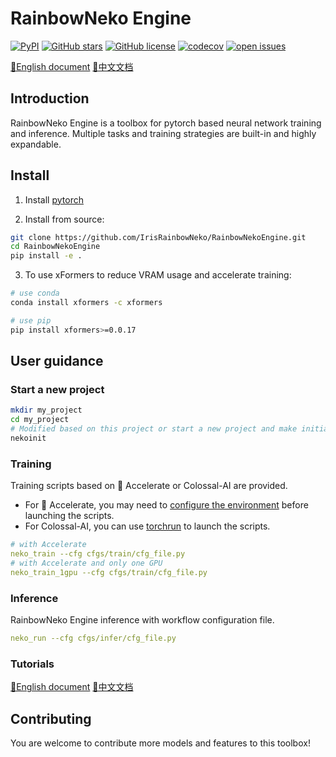 # RainbowNeko Engine

[![PyPI](https://img.shields.io/pypi/v/rainbowneko)](https://pypi.org/project/rainbowneko/)
[![GitHub stars](https://img.shields.io/github/stars/IrisRainbowNeko/RainbowNekoEngine)](https://github.com/IrisRainbowNeko/RainbowNekoEngine/stargazers)
[![GitHub license](https://img.shields.io/github/license/IrisRainbowNeko/RainbowNekoEngine)](https://github.com/IrisRainbowNeko/RainbowNekoEngine/blob/master/LICENSE)
[![codecov](https://codecov.io/gh/IrisRainbowNeko/RainbowNekoEngine/branch/main/graph/badge.svg)](https://codecov.io/gh/IrisRainbowNeko/RainbowNekoEngine)
[![open issues](https://isitmaintained.com/badge/open/IrisRainbowNeko/RainbowNekoEngine.svg)](https://github.com/IrisRainbowNeko/RainbowNekoEngine/issues)


[📘English document](https://rainbownekoengine.readthedocs.io/en/latest/)
[📘中文文档](https://rainbownekoengine.readthedocs.io/zh-cn/latest/)

## Introduction
RainbowNeko Engine is a toolbox for pytorch based neural network training and inference. Multiple tasks and training strategies are built-in and highly expandable.


## Install

1. Install [pytorch](https://pytorch.org/)

2. Install from source:
```bash
git clone https://github.com/IrisRainbowNeko/RainbowNekoEngine.git
cd RainbowNekoEngine
pip install -e .
```

3. To use xFormers to reduce VRAM usage and accelerate training:
```bash
# use conda
conda install xformers -c xformers

# use pip
pip install xformers>=0.0.17
```

## User guidance

### Start a new project
```bash
mkdir my_project
cd my_project
# Modified based on this project or start a new project and make initialization
nekoinit
```

### Training

Training scripts based on 🤗 Accelerate or Colossal-AI are provided.
+ For 🤗 Accelerate, you may need to [configure the environment](https://github.com/huggingface/accelerate/tree/main#launching-script) before launching the scripts.
+ For Colossal-AI, you can use [torchrun](https://pytorch.org/docs/stable/elastic/run.html) to launch the scripts.

```yaml
# with Accelerate
neko_train --cfg cfgs/train/cfg_file.py
# with Accelerate and only one GPU
neko_train_1gpu --cfg cfgs/train/cfg_file.py
```

### Inference
RainbowNeko Engine inference with workflow configuration file.

```yaml
neko_run --cfg cfgs/infer/cfg_file.py
```

### Tutorials

[📘English document](https://rainbownekoengine.readthedocs.io/en/latest/)
[📘中文文档](https://rainbownekoengine.readthedocs.io/zh-cn/latest/)

## Contributing

You are welcome to contribute more models and features to this toolbox!

